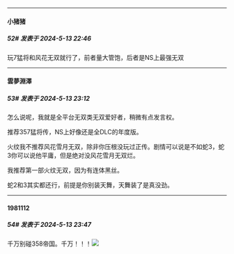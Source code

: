 ﻿
*****

####  小猪猪  
##### 52#       发表于 2024-5-13 22:46

玩7猛将和风花无双就行了，前者量大管饱，后者是NS上最强无双


*****

####  雲夢淵澤  
##### 53#       发表于 2024-5-13 23:12

怎么说呢，我就是全平台无双类无双爱好者，稍微有点发言权。

推荐357猛将传，NS上好像还是全DLC的年度版。

火纹我不推荐风花雪月无双，除非你压根没玩过正传。剧情可以说是不如蛇3，蛇3你可以说他平庸，但是绝对没风花雪月无双烂。

我推荐第一部火纹无双，因为有连体黑丝。

蛇2和3其实都还行，前提是你别装天舞，天舞装了是真没劲。


*****

####  1981112  
##### 54#       发表于 2024-5-13 23:47

千万别碰358帝国。千万！！！<img src="https://static.saraba1st.com/image/smiley/face2017/004.gif" referrerpolicy="no-referrer">


